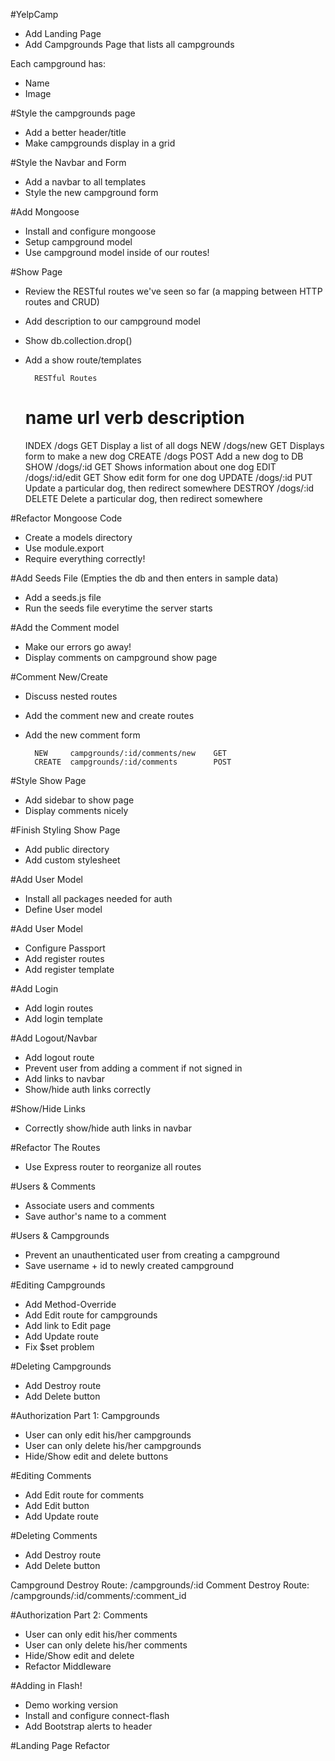 <!--readme.md-->

#YelpCamp
* Add Landing Page
* Add Campgrounds Page that lists all campgrounds

Each campground has:
* Name
* Image

#Style the campgrounds page
* Add a better header/title
* Make campgrounds display in a grid

#Style the Navbar and Form
* Add a navbar to all templates
* Style the new campground form

#Add Mongoose
* Install and configure mongoose
* Setup campground model
* Use campground model inside of our routes!

#Show Page
* Review the RESTful routes we've seen so far (a mapping between HTTP routes and CRUD)
* Add description to our campground model
* Show db.collection.drop()
* Add a show route/templates

        RESTful Routes
    name        url             verb        description
    ====================================================================================
    INDEX       /dogs           GET     Display a list of all dogs
    NEW         /dogs/new       GET     Displays form to make a new dog
    CREATE      /dogs           POST    Add a new dog to DB
    SHOW        /dogs/:id       GET     Shows information about one dog
    EDIT        /dogs/:id/edit  GET     Show edit form for one dog
    UPDATE      /dogs/:id       PUT     Update a particular dog, then redirect somewhere
    DESTROY     /dogs/:id       DELETE  Delete a particular dog, then redirect somewhere
    
    
#Refactor Mongoose Code
* Create a models directory
* Use module.export
* Require everything correctly!

#Add Seeds File (Empties the db and then enters in sample data)
* Add a seeds.js file
* Run the seeds file everytime the server starts

#Add the Comment model
* Make our errors go away!
* Display comments on campground show page

#Comment New/Create
* Discuss nested routes
* Add the comment new and create routes
* Add the new comment form
        
        NEW     campgrounds/:id/comments/new    GET
        CREATE  campgrounds/:id/comments        POST

#Style Show Page
* Add sidebar to show page
* Display comments nicely

#Finish Styling Show Page
* Add public directory
* Add custom stylesheet

#Add User Model
* Install all packages needed for auth
* Define User model

#Add User Model
* Configure Passport
* Add register routes
* Add register template

#Add Login
* Add login routes
* Add login template

#Add Logout/Navbar
* Add logout route
* Prevent user from adding a comment if not signed in
* Add links to navbar
* Show/hide auth links correctly

#Show/Hide Links
* Correctly show/hide auth links in navbar

#Refactor The Routes
* Use Express router to reorganize all routes

#Users & Comments
* Associate users and comments
* Save author's name to a comment 

#Users & Campgrounds
* Prevent an unauthenticated user from creating a campground
* Save username + id to newly created campground

#Editing Campgrounds
* Add Method-Override
* Add Edit route for campgrounds
* Add link to Edit page
* Add Update route
* Fix $set problem

#Deleting Campgrounds
* Add Destroy route
* Add Delete button

#Authorization Part 1: Campgrounds
* User can only edit his/her campgrounds
* User can only delete his/her campgrounds
* Hide/Show edit and delete buttons

#Editing Comments
* Add Edit route for comments
* Add Edit button
* Add Update route

#Deleting Comments
* Add Destroy route
* Add Delete button

Campground Destroy Route: /campgrounds/:id
Comment Destroy Route: /campgrounds/:id/comments/:comment_id

#Authorization Part 2: Comments
* User can only edit his/her comments
* User can only delete his/her comments
* Hide/Show edit and delete 
* Refactor Middleware

#Adding in Flash!
* Demo working version
* Install and configure connect-flash
* Add Bootstrap alerts to header

#Landing Page Refactor




